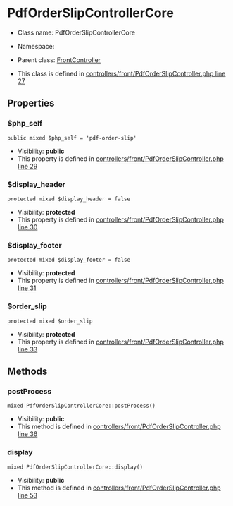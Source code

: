 PdfOrderSlipControllerCore
===============






* Class name: PdfOrderSlipControllerCore
* Namespace: 
* Parent class: [FrontController](FrontControllerCore)

* This class is defined in [controllers/front/PdfOrderSlipController.php line 27](https://github.com/PrestaShop/PrestaShop/blob/1.6.1.1/controllers/front/PdfOrderSlipController.php#27)





Properties
----------


### $php_self

    public mixed $php_self = 'pdf-order-slip'





* Visibility: **public**
* This property is defined in [controllers/front/PdfOrderSlipController.php line 29](https://github.com/PrestaShop/PrestaShop/blob/1.6.1.1/controllers/front/PdfOrderSlipController.php#29)


### $display_header

    protected mixed $display_header = false





* Visibility: **protected**
* This property is defined in [controllers/front/PdfOrderSlipController.php line 30](https://github.com/PrestaShop/PrestaShop/blob/1.6.1.1/controllers/front/PdfOrderSlipController.php#30)


### $display_footer

    protected mixed $display_footer = false





* Visibility: **protected**
* This property is defined in [controllers/front/PdfOrderSlipController.php line 31](https://github.com/PrestaShop/PrestaShop/blob/1.6.1.1/controllers/front/PdfOrderSlipController.php#31)


### $order_slip

    protected mixed $order_slip





* Visibility: **protected**
* This property is defined in [controllers/front/PdfOrderSlipController.php line 33](https://github.com/PrestaShop/PrestaShop/blob/1.6.1.1/controllers/front/PdfOrderSlipController.php#33)


Methods
-------


### postProcess

    mixed PdfOrderSlipControllerCore::postProcess()





* Visibility: **public**
* This method is defined in [controllers/front/PdfOrderSlipController.php line 36](https://github.com/PrestaShop/PrestaShop/blob/1.6.1.1/controllers/front/PdfOrderSlipController.php#36)




### display

    mixed PdfOrderSlipControllerCore::display()





* Visibility: **public**
* This method is defined in [controllers/front/PdfOrderSlipController.php line 53](https://github.com/PrestaShop/PrestaShop/blob/1.6.1.1/controllers/front/PdfOrderSlipController.php#53)



